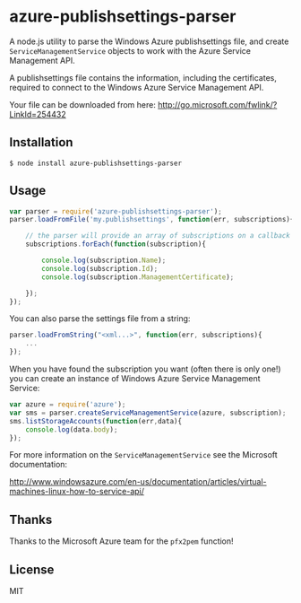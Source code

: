 # azure-publishsettings-parser

A node.js utility to parse the Windows Azure publishsettings file, and create `ServiceManagementService` objects to work with the Azure Service Management API.

A publishsettings file contains the information, including the certificates, required to connect to the Windows Azure Service Management API.

Your file can be downloaded from here: http://go.microsoft.com/fwlink/?LinkId=254432

## Installation

```
$ node install azure-publishsettings-parser
```

## Usage

```js
var parser = require('azure-publishsettings-parser');
parser.loadFromFile('my.publishsettings', function(err, subscriptions){

	// the parser will provide an array of subscriptions on a callback
	subscriptions.forEach(function(subscription){

		console.log(subscription.Name);
		console.log(subscription.Id);
		console.log(subscription.ManagementCertificate);

	});
});
```

You can also parse the settings file from a string:

```js
parser.loadFromString("<xml...>", function(err, subscriptions){
	...
});
```
When you have found the subscription you want (often there is only one!) you can create an instance of Windows Azure Service Management Service:

```js
var azure = require('azure');
var sms = parser.createServiceManagementService(azure, subscription);
sms.listStorageAccounts(function(err,data){
	console.log(data.body);
});
```

For more information on the `ServiceManagementService` see the Microsoft documentation: 

http://www.windowsazure.com/en-us/documentation/articles/virtual-machines-linux-how-to-service-api/

## Thanks

Thanks to the Microsoft Azure team for the `pfx2pem` function!

## License 

MIT